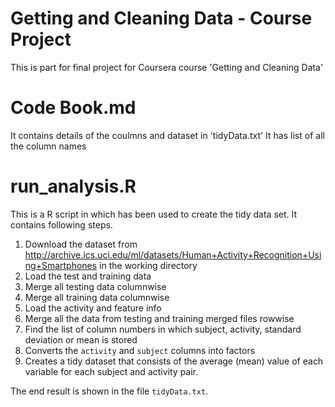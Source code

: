 # Getting and Cleaning Data - Course Project

This is part for final project for Coursera course 'Getting and Cleaning Data'

# Code Book.md
It contains details of the coulmns and dataset in 'tidyData.txt'
It has list of all the column names

# run_analysis.R
This is a R script in which has been used to create the tidy data set. It contains following steps. 

1. Download the dataset from http://archive.ics.uci.edu/ml/datasets/Human+Activity+Recognition+Using+Smartphones in the working directory
2. Load the test and training data 
3. Merge all testing data columnwise
4. Merge all training data columnwise
5. Load the activity and feature info
6. Merge all the data from testing and training merged files rowwise 
7. Find the list of column numbers in which subject, activity, standard deviation or mean is stored
8. Converts the `activity` and `subject` columns into factors
9. Creates a tidy dataset that consists of the average (mean) value of each
   variable for each subject and activity pair.

The end result is shown in the file `tidyData.txt`.